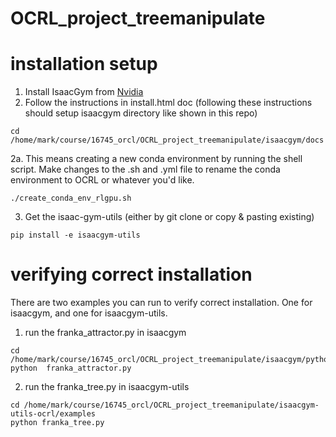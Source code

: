 # OCRL_project_treemanipulate

# installation setup
1. Install IsaacGym from [Nvidia](https://developer.nvidia.com/isaac-gym)
2. Follow the instructions in install.html doc (following these instructions should setup isaacgym directory like shown in this repo)
```
cd /home/mark/course/16745_orcl/OCRL_project_treemanipulate/isaacgym/docs
```

2a. This means creating a new conda environment by running the shell script. Make changes to the .sh and .yml file to rename the conda environment to OCRL or whatever you'd like.
```
./create_conda_env_rlgpu.sh
```

3. Get the isaac-gym-utils (either by git clone or copy & pasting existing)
```
pip install -e isaacgym-utils
```

# verifying correct installation
There are two examples you can run to verify correct installation. One for isaacgym, and one for isaacgym-utils.

1. run the franka_attractor.py in isaacgym
```
cd /home/mark/course/16745_orcl/OCRL_project_treemanipulate/isaacgym/python/examples
python  franka_attractor.py
```

2. run the franka_tree.py in isaacgym-utils
```
cd /home/mark/course/16745_orcl/OCRL_project_treemanipulate/isaacgym-utils-ocrl/examples
python franka_tree.py 
```
